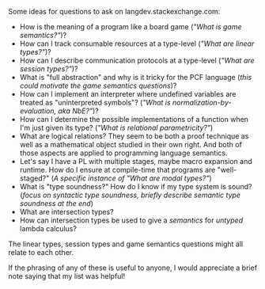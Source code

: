 Some ideas for questions to ask on langdev.stackexchange.com:

- How is the meaning of a program like a board game (*"What is game semantics?"*)?
- How can I track consumable resources at a type-level (*"What are linear types?"*)?
- How can I describe communication protocols at a type-level (*"What are session types?"*)?
- What is "full abstraction" and why is it tricky for the PCF language (*this could motivate the game semantics questions*)?
- How can I implement an interpreter where undefined variables are treated as "uninterpreted symbols"? (*"What is normalization-by-evaluation, aka NbE?"*)?
- How can I determine the possible implementations of a function when I'm just given its type? (*"What is relational parametricity?"*)
- What are logical relations? They seem to be both a proof technique as well as a mathematical object studied in their own right. And both of those aspects are applied to programming language semantics.
- Let's say I have a PL with multiple stages, maybe macro expansion and runtime. How do I ensure at compile-time that programs are "well-staged?" (*A specific instance of "What are modal types?"*)
- What is "type soundness?" How do I know if my type system is sound? (*focus on syntactic type soundness, briefly describe semantic type soundness at the end*)
- What are intersection types?
- How can intersection types be used to give a *semantics* for *untyped* lambda calculus?

The linear types, session types and game semantics questions might all relate to each other.

If the phrasing of any of these is useful to anyone, I would appreciate a brief note saying that my list was helpful!

